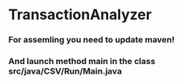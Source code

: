 # TransactionAnalyzer
### For assemling you need to update maven!
### And launch method main in the class src/java/CSV/Run/Main.java
